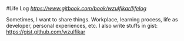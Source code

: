 #Life Log
*https://www.gitbook.com/book/wzulfikar/lifelog*

Sometimes, I want to share things. Workplace, learning process, life as developer, personal experiences, etc. I also write stuffs in gist: https://gist.github.com/wzulfikar

